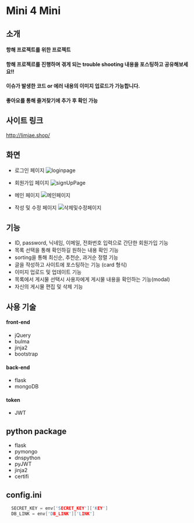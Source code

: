 # Mini 4 Mini
## 소개
#### 항해 프로젝트를 위한 프로젝트
#### 항해 프로젝르를 진행하며 겪게 되는 trouble shooting 내용을 포스팅하고 공유해보세요!!
#### 이슈가 발생한 코드 or 에러 내용의 이미지 업로드가 가능합니다.
#### 좋아요를 통해 즐겨찾기에 추가 후 확인 가능

## 사이트 링크
http://limjae.shop/

## 화면
* 로그인 페이지
![loginpage](https://user-images.githubusercontent.com/43942574/157579714-8a67fa13-a52a-4d11-bef9-2bb341cb92a0.png)

* 회원가입 페이지
![signUpPage](https://user-images.githubusercontent.com/43942574/157579822-0e4ea9b6-0655-4e5c-927f-5c7797ddfa81.png)

* 메인 페이지
![메인페이지](https://user-images.githubusercontent.com/43942574/157593547-33b97e4c-1a5a-4f7f-be02-29f3b3bea136.png)

* 작성 및 수정 페이지
![삭제및수정페이지](https://user-images.githubusercontent.com/43942574/157593563-2453baf0-91ca-473d-976b-a75a99645159.png)


## 기능
* ID, password, 닉네임, 이메일, 전화번호 입력으로 간단한 회원가입 기능
* 목록 선택을 통해 확인하길 원하는 내용 확인 기능
* sorting을 통해 최신순, 추천순, 과거순 정렬 기능
* 글을 작성하고 사이트에 포스팅하는 기능 (card 형식)
* 이미지 업로드 및 업데이트 기능
* 목록에서 게시물 선택시 사용자에게 게시물 내용을 확인하는 기능(modal)
* 자신의 게시물 편집 및 삭제 기능


## 사용 기술
#### front-end
* jQuery
* bulma
* jinja2
* bootstrap

#### back-end
* flask
* mongoDB

#### token
* JWT

## python package
* flask
* pymongo
* dnspython
* pyJWT
* jinja2
* certifi

## config.ini
```C
  SECRET_KEY = env['SECRET_KEY']['KEY']
  DB_LINK = env['DB_LINK']['LINK']
```
